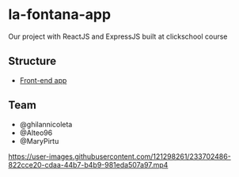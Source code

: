 # la-fontana-app

Our project with ReactJS and ExpressJS built at clickschool course

## Structure

- [Front-end app](/client)

## Team

- @ghilannicoleta
- @Alteo96
- @MaryPirtu


https://user-images.githubusercontent.com/121298261/233702486-822cce20-cdaa-44b7-b4b9-981eda507a97.mp4

